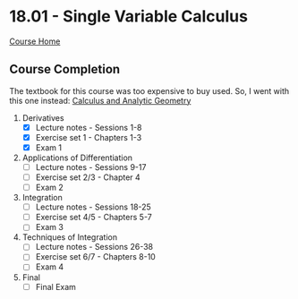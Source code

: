 # 18.01 - Single Variable Calculus

[Course Home](https://ocw.mit.edu/courses/mathematics/18-01-single-variable-calculus-fall-2006/)

## Course Completion
The textbook for this course was too expensive to buy used.
So, I went with this one instead: [Calculus and Analytic Geometry](https://isbnsearch.org/isbn/9780871503237)

1. Derivatives
   - [x] Lecture notes - Sessions 1-8
   - [x] Exercise set 1 - Chapters 1-3
   - [x] Exam 1
2. Applications of Differentiation
   - [ ] Lecture notes - Sessions 9-17
   - [ ] Exercise set 2/3 - Chapter 4
   - [ ] Exam 2
3. Integration
   - [ ] Lecture notes - Sessions 18-25
   - [ ] Exercise set 4/5 - Chapters 5-7
   - [ ] Exam 3
4. Techniques of Integration
   - [ ] Lecture notes - Sessions 26-38
   - [ ] Exercise set 6/7 - Chapters 8-10
   - [ ] Exam 4
5. Final
   - [ ] Final Exam
